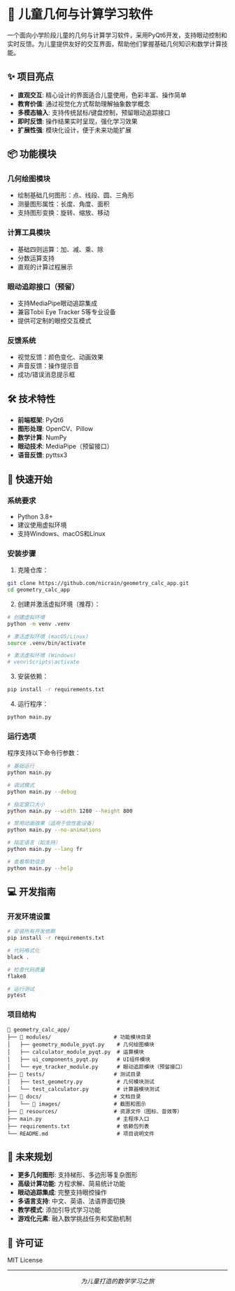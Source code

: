 # 🧠 儿童几何与计算学习软件

一个面向小学阶段儿童的几何与计算学习软件，采用PyQt6开发，支持眼动控制和实时反馈。为儿童提供友好的交互界面，帮助他们掌握基础几何知识和数学计算技能。

## ✨ 项目亮点

- **直观交互**: 精心设计的界面适合儿童使用，色彩丰富、操作简单
- **教育价值**: 通过视觉化方式帮助理解抽象数学概念
- **多模态输入**: 支持传统鼠标/键盘控制，预留眼动追踪接口
- **即时反馈**: 操作结果实时呈现，强化学习效果
- **扩展性强**: 模块化设计，便于未来功能扩展

## 📦 功能模块

### 几何绘图模块
- 绘制基础几何图形：点、线段、圆、三角形
- 测量图形属性：长度、角度、面积
- 支持图形变换：旋转、缩放、移动

### 计算工具模块
- 基础四则运算：加、减、乘、除
- 分数运算支持
- 直观的计算过程展示

### 眼动追踪接口（预留）
- 支持MediaPipe眼动追踪集成
- 兼容Tobii Eye Tracker 5等专业设备
- 提供可定制的眼控交互模式

### 反馈系统
- 视觉反馈：颜色变化、动画效果
- 声音反馈：操作提示音
- 成功/错误消息提示框

## 🛠️ 技术特性

- **前端框架**: PyQt6
- **图形处理**: OpenCV、Pillow
- **数学计算**: NumPy
- **眼动技术**: MediaPipe（预留接口）
- **语音反馈**: pyttsx3

## 🚀 快速开始

### 系统要求
- Python 3.8+
- 建议使用虚拟环境
- 支持Windows、macOS和Linux

### 安装步骤

1. 克隆仓库：

```bash
git clone https://github.com/nicrain/geometry_calc_app.git
cd geometry_calc_app
```

2. 创建并激活虚拟环境（推荐）：

```bash
# 创建虚拟环境
python -m venv .venv

# 激活虚拟环境 (macOS/Linux)
source .venv/bin/activate

# 激活虚拟环境 (Windows)
# venv\Scripts\activate
```

3. 安装依赖：

```bash
pip install -r requirements.txt
```

4. 运行程序：

```bash
python main.py
```

### 运行选项

程序支持以下命令行参数：

```bash
# 基础运行
python main.py

# 调试模式
python main.py --debug

# 指定窗口大小
python main.py --width 1280 --height 800

# 禁用动画效果（适用于低性能设备）
python main.py --no-animations

# 指定语言（如支持）
python main.py --lang fr

# 查看帮助信息
python main.py --help
```

## 💻 开发指南

### 开发环境设置

```bash
# 安装所有开发依赖
pip install -r requirements.txt

# 代码格式化
black .

# 检查代码质量
flake8

# 运行测试
pytest
```

### 项目结构

```
📂 geometry_calc_app/
├── 📂 modules/                    # 功能模块目录
│   ├── geometry_module_pyqt.py    # 几何绘图模块
│   ├── calculator_module_pyqt.py  # 运算模块
│   ├── ui_components_pyqt.py      # UI组件模块
│   └── eye_tracker_module.py      # 眼动追踪模块（预留接口）
├── 📂 tests/                      # 测试目录
│   ├── test_geometry.py           # 几何模块测试
│   └── test_calculator.py         # 计算器模块测试
├── 📂 docs/                       # 文档目录
│   └── 📂 images/                 # 截图和图示
├── 📂 resources/                  # 资源文件（图标、音效等）
├── main.py                        # 主程序入口
├── requirements.txt               # 依赖包列表
└── README.md                      # 项目说明文件
```


## 🔮 未来规划

- **更多几何图形**: 支持梯形、多边形等复杂图形
- **高级计算功能**: 方程求解、简易统计功能
- **眼动追踪集成**: 完整支持眼控操作
- **多语言支持**: 中文、英语、法语界面切换
- **教学模式**: 添加引导式学习功能
- **游戏化元素**: 融入数学挑战任务和奖励机制

## 📄 许可证

MIT License

---

<p align="center">
    <i>为儿童打造的数学学习之旅</i>
</p>